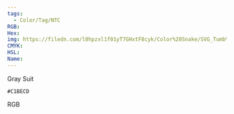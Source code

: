 ```yaml
---
tags:
  - Color/Tag/NTC
RGB:
Hex:
img: https://filedn.com/l0hpzxl1f01yT7GHxtF8cyk/Color%20Snake/SVG_Tumb%20Mass%20No%20Name/C1BECD.svg
CMYK:
HSL:
Name:
---
```

Gray Suit
```palette
#C1BECD
```
RGB
